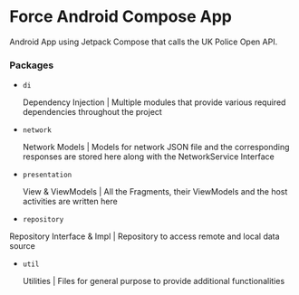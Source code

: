 # Force Android Compose App
Android App using Jetpack Compose that calls the UK Police Open API.

### Packages

- `di`
  
  Dependency Injection | Multiple modules that provide various required dependencies throughout the project
  
- `network`
  
  Network Models | Models for network JSON file and the corresponding responses are stored here along with the NetworkService Interface
  
- `presentation`
  
  View & ViewModels | All the Fragments, their ViewModels and the host activities are written here
  
 - `repository`
  
  Repository Interface & Impl | Repository to access remote and local data source
  
- `util`
  
  Utilities | Files for general purpose to provide additional functionalities
